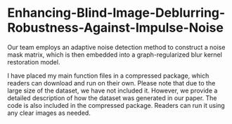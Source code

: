 # Enhancing-Blind-Image-Deblurring-Robustness-Against-Impulse-Noise
Our team employs an adaptive noise detection method to construct a noise mask matrix, which is then embedded into a graph-regularized blur kernel restoration model.

I have placed my main function files in a compressed package, which readers can download and run on their own. Please note that due to the large size of the dataset, we have not included it. However, we provide a detailed description of how the dataset was generated in our paper. The code is also included in the compressed package. Readers can run it using any clear images as needed.
